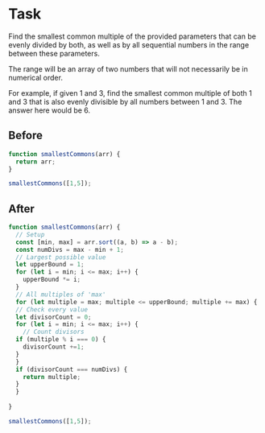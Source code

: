 # Task 

Find the smallest common multiple of the provided parameters that can be evenly divided by both, as well as by all sequential numbers in the range between these parameters.

The range will be an array of two numbers that will not necessarily be in numerical order.

For example, if given 1 and 3, find the smallest common multiple of both 1 and 3 that is also evenly divisible by all numbers between 1 and 3. The answer here would be 6.



## Before

```javascript
function smallestCommons(arr) {
  return arr;
}

smallestCommons([1,5]);
```

## After

```javascript
function smallestCommons(arr) {
  // Setup
  const [min, max] = arr.sort((a, b) => a - b);
  const numDivs = max - min + 1;
  // Largest possible value
  let upperBound = 1;
  for (let i = min; i <= max; i++) {
    upperBound *= i;
  }
  // All multiples of 'max'
  for (let multiple = max; multiple <= upperBound; multiple += max) {
  // Check every value 
  let divisorCount = 0;
  for (let i = min; i <= max; i++) {
    // Count divisors
  if (multiple % i === 0) {
    divisorCount +=1;
  }
  }
  if (divisorCount === numDivs) {
    return multiple;
  }
  }
  
}

smallestCommons([1,5]);
```
